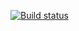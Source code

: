 [![Build status](https://ci.appveyor.com/api/projects/status/wa39ckxm5r8b07fx?svg=true)](https://ci.appveyor.com/project/RytoryQA/homework-autotest-5-2)
